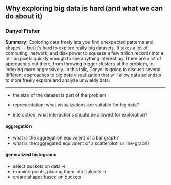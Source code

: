 ## Why exploring big data is hard (and what we can do about it)

### Danyel Fisher

__Summary:__
Exploring data freely lets you find unexpected patterns and shapes -- but it's hard to explore really big datasets. It takes a lot of computing, network, and disk power to squeeze a few trillion records into a million pixels quickly enough to see anything interesting. There are a lot of approaches out there, from throwing bigger clusters at the problem, to indexing more aggressively. In this talk, Danyel is going to discuss several different approaches to big data visualization that will allow data scientists to more freely explore and analyze unwieldy data.

---

* the size of the dataset is part of the problem

* representation: what visualizations are suitable for big data?
* interaction: what interactions should be allowed for exploration?

#### aggregation

* what is the aggregation equivalent of a bar graph?
* what is the aggregated equivalent of a scatterplot, or line-graph?

#### generalized histograms

* select buckets on data ->
* examine points, placing them into bukcets ->
* create shapes based on buckets
